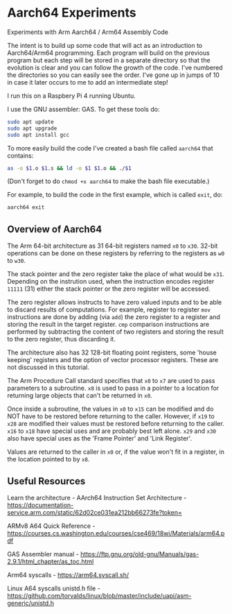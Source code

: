 # Aarch64 Experiments

Experiments with Arm Aarch64 / Arm64 Assembly Code

The intent is to build up some code that will act as an introduction to
Aarch64/Arm64 programming.  Each program will build on the previous program
but each step will be stored in a separate directory so that the
evolution is clear and you can follow the growth of the code.  I've numbered the
directories so you can easily see the order.  I've gone up in jumps of 10 in case
it later occurs to me to add an intermediate step!

I run this on a Raspbery Pi 4 running Ubuntu.

I use the GNU assembler: GAS.  To get these tools do:

```bash
sudo apt update
sudo apt upgrade
sudo apt install gcc
```

To more easily build the code I've created a bash file called `aarch64` that contains:

```bash
as -o $1.o $1.s && ld -o $1 $1.o && ./$1
```

(Don't forget to do `chmod +x aarch64` to make the bash file executable.)

For example, to build the code in the first example, which is called `exit`, do:

```bash
aarch64 exit
```

## Overview of Aarch64

The Arm 64-bit architecture as 31 64-bit registers named `x0` to `x30`.  32-bit operations 
can be done on these registers by referring to the registers as `w0` to `w30`.

The stack pointer and the zero register take the place of what would be `x31`.  Depending on the
instrution used, when the instruction encodes register `11111` (31) either the stack pointer or the zero
register will be accessed.

The zero register allows instructs to have zero valued inputs and to be able to discard
results of computations.  For example, register to register `mov` instructions are done
by adding (via `add`) the zero register to a register and storing the result in the target register.
`cmp` comparison instructions are performed by subtracting the content of two registers
and storing the result to the zero register, thus discarding it.

The architecture also has 32 128-bit floating point registers, some 'house keeping' registers
and the option of vector processor registers.  These are not discussed in this tutorial.

The Arm Procedure Call standard specifies that `x0` to `x7` are used to pass parameters to a subroutine.
`x8` is used to pass in a pointer to a location for returning large objects that can't be returned in `x0`.

Once inside a subroutine, the values in `x0` to `x15` can be modified and do NOT have to be restored before
returning to the caller.  However, if `x19` to `x28` are modified their values must be restored before
returning to the caller.  `x16` to `x18` have special uses and are probably best left alone.
`x29` and `x30` also have special uses as the 'Frame Pointer' and 'Link Register'.

Values are returned to the caller in `x0` or, if the value won't fit in a register, in the location
pointed to by `x8`.

## Useful Resources

Learn the architecture - AArch64 Instruction Set Architecture - https://documentation-service.arm.com/static/62d02ce031ea212bb66273fe?token=

ARMv8 A64 Quick Reference - https://courses.cs.washington.edu/courses/cse469/18wi/Materials/arm64.pdf

GAS Assembler manual - https://ftp.gnu.org/old-gnu/Manuals/gas-2.9.1/html_chapter/as_toc.html

Arm64 syscalls - https://arm64.syscall.sh/

Linux A64 syscalls unistd.h file - https://github.com/torvalds/linux/blob/master/include/uapi/asm-generic/unistd.h
